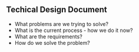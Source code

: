 ## Techical Design Document

- What problems are we trying to solve?
- What is the current process - how we do it now?
- What are the requirements?
- How do we solve the problem?
